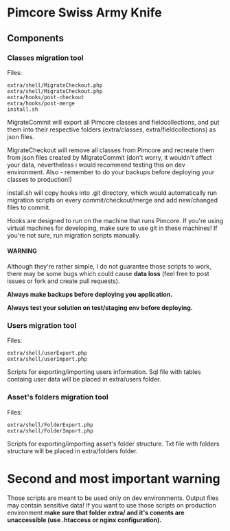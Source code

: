 # Pimcore Swiss Army Knife
## Components
### Classes migration tool
Files:
```
extra/shell/MigrateCheckout.php
extra/shell/MigrateCheckout.php
extra/hooks/post-checkout
extra/hooks/post-merge
install.sh
```
MigrateCommit will export all Pimcore classes and fieldcollections, and put them into their respective folders (extra/classes, extra/fieldcollections) as json files.

MigrateCheckout will remove all classes from Pimcore and recreate them from json files created by MigrateCommit (don't worry, it wouldn't affect your data, nevertheless i would recommend testing this on dev environment. Also - remember to do your backups before deploying your classes to production!) 

install.sh will copy hooks into .git directory, which would automatically run migration scripts on every commit/checkout/merge and add new/changed files to commit.

Hooks are designed to run on the machine that runs Pimcore. If you're using virtual machines for developing, make sure to use git in these machines! If you're not sure, run migration scripts manually.
#### WARNING
Although they're rather simple, I do not guarantee those scripts to work, there may be some bugs which could cause **data loss** (feel free to post issues or fork and create pull requests).

__Always make backups before deploying you application.__

__Always test your solution on test/staging env before deploying.__

### Users migration tool
Files:
```
extra/shell/userExport.php
extra/shell/userImport.php
```
Scripts for exporting/importing users information. Sql file with tables containg user data will be placed in extra/users folder.

### Asset's folders migration tool

Files:
```
extra/shell/FolderExport.php
extra/shell/FolderImport.php
```
Scripts for exporting/importing asset's folder structure. Txt file with folders structure will be placed in extra/folders folder.

# Second and most important warning
Those scripts are meant to be used only on dev environments. Output files may contain sensitive data! If you want to use those scripts on production environment **make sure that folder extra/ and it's conents are unaccessible (use .htaccess or nginx configuration).**
